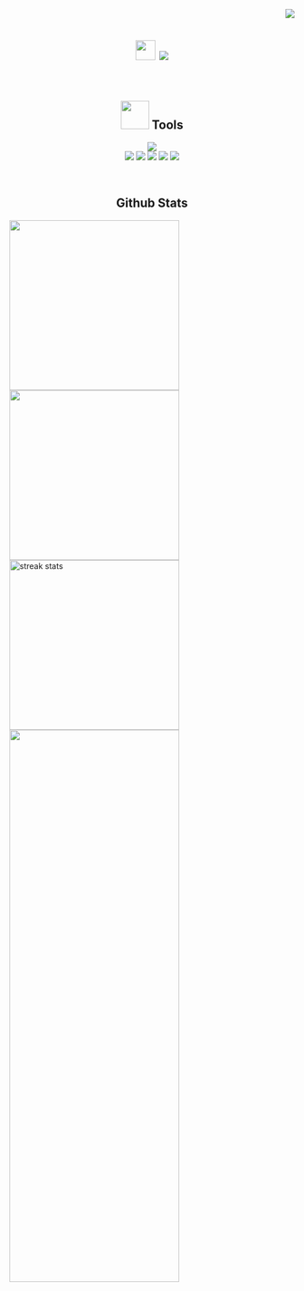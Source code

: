<p align="right">
  <img src="https://visitcount.itsvg.in/api?id=NiceCats&icon=0&color=0">
</p>

<h1 align="center">
  <img src="https://user-images.githubusercontent.com/1303154/88677602-1635ba80-d120-11ea-84d8-d263ba5fc3c0.gif" width="35px" height="35px" />
  <img src="https://readme-typing-svg.herokuapp.com/?font=Righteous&size=35&animate=true&vCenter=true&width=175&height=40&duration=4000&lines=Hi+There!;">
</h1>
<br>

<h2 align="center"> <img src="https://media.giphy.com/media/VgCDAzcKvsR6OM0uWg/giphy.gif" width="50"> Tools </h2>

<p align="center">
    <img src="https://skillicons.dev/icons?i=windows,vscode,github,py,mysql,sklearn,postgres,git" />
    <br/>
    <img src="https://img.shields.io/badge/numpy-%23013243.svg?style=for-the-badge&logo=numpy&logoColor=white" />
    <img src="https://img.shields.io/badge/pandas-%23150458.svg?style=for-the-badge&logo=pandas&logoColor=white" />
    <img src="https://img.shields.io/badge/jupyter-F37626.svg?style=for-the-badge&logo=jupyter&logoColor=white" />
    <img src="https://img.shields.io/badge/matplotlib-%23e69f00.svg?style=for-the-badge&logo=matplotlib&logoColor=white" />
    <img src="https://img.shields.io/badge/Seaborn-%23e69f00.svg?style=for-the-badge&logo=seaborn&logoColor=white" />
</p>

<br>

<h2 align="center"> Github Stats </h2>

<div align="left">
    <img width=300 src="https://github-readme-stats.vercel.app/api?username=NiceCats&show_icons=true&rank_icon=github&border_radius=10&include_all_commits=true&count_private=false&theme=codeSTACKr" />
    <img width=300 src="https://github-readme-stats.vercel.app/api/top-langs/?username=NiceCats&count_private=true&layout=compact"/>
    <img width=300 src="https://github-readme-streak-stats-salesp07.vercel.app/?user=salesp07&count_private=true&theme=react&border_radius=10" alt="streak stats"/>
    <img width=300 height=50% src="https://github-contribution-stats.vercel.app/api/?username=NiceCats&theme=onedark"/>
</div>